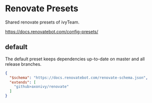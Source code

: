 # Renovate Presets

Shared renovate presets of ivyTeam.

https://docs.renovatebot.com/config-presets/


## default

The default preset keeps dependencies up-to-date on master and all release
branches.

```json
{
  "$schema": "https://docs.renovatebot.com/renovate-schema.json",
  "extends": [
    "github>axonivy/renovate"
  ]
}
```
